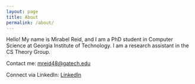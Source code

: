 ```yaml
---
layout: page
title: About
permalink: /about/
---
```

Hello! My name is Mirabel Reid, and I am a PhD student in Computer Science at Georgia Institute of Technology. I am a research assistant in the CS Theory Group.

Contact me: mreid48@gatech.edu

Connect via LinkedIn: <a href=https://www.linkedin.com/in/mirabel-reid-b3b779156/> LinkedIn<a>

